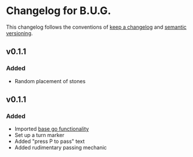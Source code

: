 # Changelog for B.U.G.

This changelog follows the conventions of [keep a changelog](https://keepachangelog.com/en/1.0.0/)
and [semantic versioning](https://semver.org/spec/v2.0.0.html).

## v0.1.1

### Added

 - Random placement of stones

## v0.1.1

### Added

 - Imported [base go functionality](https://github.com/eagleflo/goban) 
 - Set up a turn marker
 - Added "press P to pass" text
 - Added rudimentary passing mechanic
